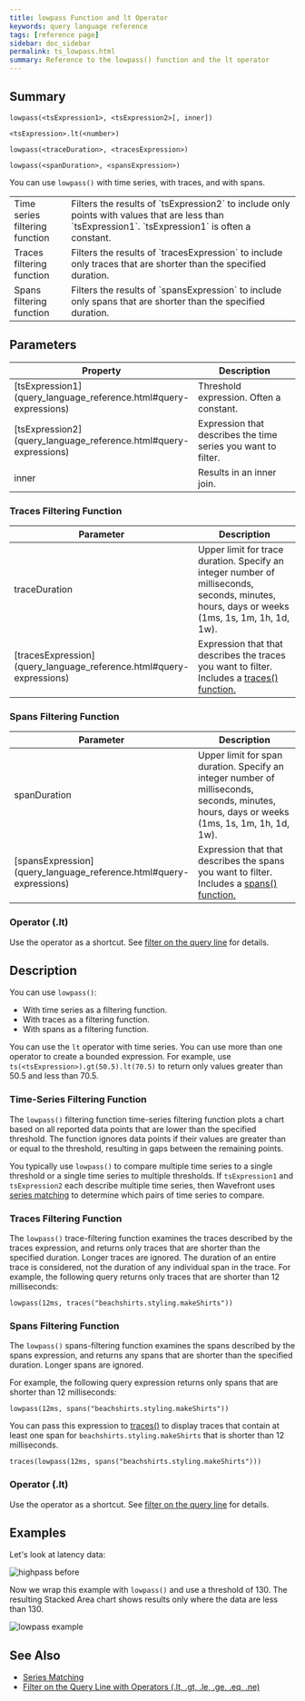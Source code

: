 ```yaml
---
title: lowpass Function and lt Operator
keywords: query language reference
tags: [reference page]
sidebar: doc_sidebar
permalink: ts_lowpass.html
summary: Reference to the lowpass() function and the lt operator
---
```

## Summary
```
lowpass(<tsExpression1>, <tsExpression2>[, inner])

<tsExpression>.lt(<number>)

lowpass(<traceDuration>, <tracesExpression>)

lowpass(<spanDuration>, <spansExpression>)
```

You can use `lowpass()` with time series, with traces, and with spans.

<table style="width: 100%;">
<colgroup>
<col width="20%" />
<col width="80%" />
</colgroup>
<tbody>
<tr>
<td markdown="span"> Time series filtering function</td>
<td markdown="span">Filters the results of `tsExpression2` to include only points with values that are less than `tsExpression1`. `tsExpression1` is often a constant.</td></tr>
<tr>
<td markdown="span">Traces filtering function</td>
<td markdown="span">Filters the results of `tracesExpression` to include only traces that are shorter than the specified duration.</td>
</tr>
<tr>
<td markdown="span">Spans filtering <br>function</td>
<td markdown="span">Filters the results of `spansExpression` to include only spans that are shorter than the specified duration.</td>
</tr>

</tbody>
</table>


## Parameters
<table>
<tbody>
<thead>
<tr><th width="20%">Property</th><th width="80%">Description</th></tr>
</thead>
<tr>
<td markdown="span"> [tsExpression1](query_language_reference.html#query-expressions)</td>
<td>Threshold expression. Often a constant. </td></tr>
<tr>
<td markdown="span"> [tsExpression2](query_language_reference.html#query-expressions)</td>
<td>Expression that describes the time series you want to filter.</td>
</tr>
<tr>
<td>inner</td>
<td>Results in an inner join. </td>
</tr>
</tbody>
</table>

### Traces Filtering Function

<table>
<tbody>
<thead>
<tr><th width="20%">Parameter</th><th width="80%">Description</th></tr>
</thead>
<tr>
<td>traceDuration</td>
<td>Upper limit for trace duration. Specify an integer number of milliseconds, seconds, minutes, hours, days or weeks (1ms, 1s, 1m, 1h, 1d, 1w).</td></tr>
<tr>
<td markdown="span"> [tracesExpression](query_language_reference.html#query-expressions)</td>
<td>Expression that that describes the traces you want to filter. Includes a <a href="traces_function.html">traces() function.</a></td>
</tr>
</tbody>
</table>

### Spans Filtering Function

<table>
<tbody>
<thead>
<tr><th width="20%">Parameter</th><th width="80%">Description</th></tr>
</thead>
<tr>
<td>spanDuration</td>
<td>Upper limit for span duration. Specify an integer number of milliseconds, seconds, minutes, hours, days or weeks (1ms, 1s, 1m, 1h, 1d, 1w).</td></tr>
<tr>
<td markdown="span"> [spansExpression](query_language_reference.html#query-expressions)</td>
<td>Expression that that describes the spans you want to filter. Includes a <a href="spans_function.html">spans() function.</a></td>
</tr>
</tbody>
</table>

### Operator (.lt)

Use the operator as a shortcut. See [filter on the query line](query_language_recipes.html#compare-with-operators-lt-gt-le-ge-eq-ne) for details.



## Description

You can use `lowpass()`:
* With time series as a filtering function.
* With traces as a filtering function.
* With spans as a filtering function.


You can use the `lt` operator with time series. You can use more than one operator to create a bounded expression. For example, use `ts(<tsExpression>).gt(50.5).lt(70.5)` to return only values greater than 50.5 and less than 70.5.


### Time-Series Filtering Function

The `lowpass()` filtering function time-series filtering function plots a chart based on all reported data points that are lower than the specified threshold. The function ignores data points if their values are greater than or equal to the threshold, resulting in gaps between the remaining points.

You typically use `lowpass()` to compare multiple time series to a single threshold or a single time series to multiple thresholds. If `tsExpression1` and `tsExpression2` each describe multiple time series, then Wavefront uses [series matching](query_language_series_matching.html) to determine which pairs of time series to compare.


### Traces Filtering Function

The `lowpass()` trace-filtering function examines the traces described by the traces expression, and returns only traces that are shorter than the specified duration. Longer traces are ignored. The duration of an entire trace is considered, not the duration of any individual span in the trace.
For example, the following query returns only traces that are shorter than 12 milliseconds:

```lowpass(12ms, traces("beachshirts.styling.makeShirts"))```

### Spans Filtering Function

The `lowpass()` spans-filtering function examines the spans described by the spans expression, and returns any spans that are shorter than the specified duration. Longer spans are ignored.

For example, the following query expression returns only spans that are shorter than 12 milliseconds:

```lowpass(12ms, spans("beachshirts.styling.makeShirts"))```

You can pass this expression to [traces()](traces_function.html) to display traces that contain at least one span for `beachshirts.styling.makeShirts` that is shorter than 12 milliseconds.

```traces(lowpass(12ms, spans("beachshirts.styling.makeShirts")))```

### Operator (.lt)

Use the operator as a shortcut. See [filter on the query line](query_language_recipes.html#compare-with-operators-lt-gt-le-ge-eq-ne) for details.

## Examples

Let's look at latency data:

![highpass before](images/ts_highpass_before.png)

Now we wrap this example with `lowpass()` and use a threshold of 130.
The resulting Stacked Area chart shows results only where the data are less than 130.

![lowpass example](images/ts_lowpass.png)


## See Also

* [Series Matching](query_language_series_matching.html)
* [Filter on the Query Line with Operators (.lt, .gt, .le, .ge, .eq, .ne)](query_language_recipes.html#compare-with-operators-lt-gt-le-ge-eq-ne)
